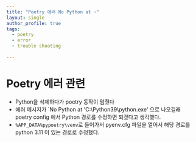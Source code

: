 ```yaml
---
title: "Poetry 에러 No Python at ~"
layout: single
author_profile: true
tags:
  - poetry
  - error
  - trouble shooting
  
---
```


# Poetry 에러 관련

- Python을 삭제하다가 poetry 동작이 멈췄다
- 에러 메시지가 `No Python at 'C:\Python39\python.exe' 으로 나오길래 poetry config 에서 Python 경로를 수정하면 되겠다고 생각했다.
- `%APP_DATA%pypoetry\venv`로 들어가서 pyenv.cfg 파일을 열어서 해당 경로를 python 3.11 이 있는 경로로 수정했다. 